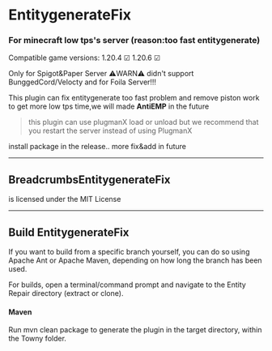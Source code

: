 # EntitygenerateFix
### For minecraft low tps's server (reason:too fast entitygenerate)

Compatible game versions:
1.20.4  ☑
1.20.6  ☑

Only for Spigot&Paper Server
⚠️WARN⚠️ didn't support BunggedCord/Velocty and for Foila Server!!!

This plugin can fix entitygenerate too fast problem and remove 
piston work to get more low tps time,we will made **AntiEMP** in the future

> this plugin can use plugmanX load or unload
but we recommend that you restart the server instead of using PlugmanX

install package in the release..
more fix&add in future
***
## BreadcrumbsEntitygenerateFix
is licensed under the MIT License
***
## Build EntitygenerateFix

If you want to build from a specific branch yourself, you can do so using Apache Ant or Apache Maven, depending on how long the branch has been used.

For builds, open a terminal/command prompt and navigate to the Entity Repair directory (extract or clone).
#### Maven
>
Run mvn clean package to generate the plugin in the target directory, within the Towny folder.
